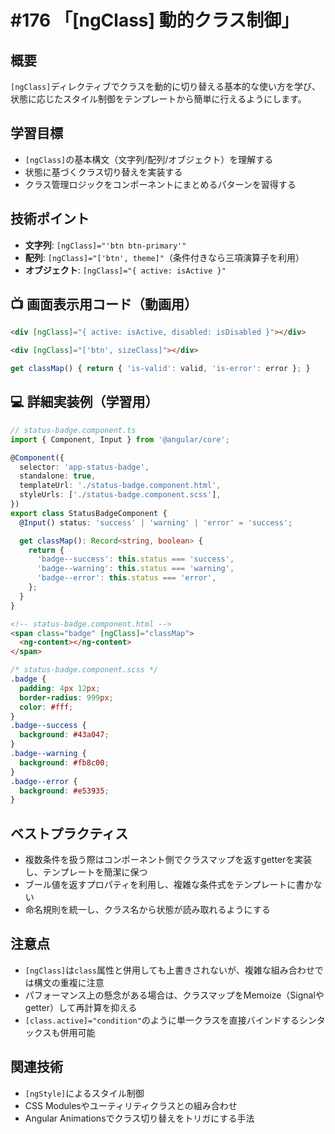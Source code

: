 # #176 「[ngClass] 動的クラス制御」

## 概要
`[ngClass]`ディレクティブでクラスを動的に切り替える基本的な使い方を学び、状態に応じたスタイル制御をテンプレートから簡単に行えるようにします。

## 学習目標
- `[ngClass]`の基本構文（文字列/配列/オブジェクト）を理解する
- 状態に基づくクラス切り替えを実装する
- クラス管理ロジックをコンポーネントにまとめるパターンを習得する

## 技術ポイント
- **文字列**: `[ngClass]="'btn btn-primary'"`
- **配列**: `[ngClass]="['btn', theme]"`（条件付きなら三項演算子を利用）
- **オブジェクト**: `[ngClass]="{ active: isActive }"`

## 📺 画面表示用コード（動画用）

```html
<div [ngClass]="{ active: isActive, disabled: isDisabled }"></div>
```

```html
<div [ngClass]="['btn', sizeClass]"></div>
```

```typescript
get classMap() { return { 'is-valid': valid, 'is-error': error }; }
```

## 💻 詳細実装例（学習用）
```typescript
// status-badge.component.ts
import { Component, Input } from '@angular/core';

@Component({
  selector: 'app-status-badge',
  standalone: true,
  templateUrl: './status-badge.component.html',
  styleUrls: ['./status-badge.component.scss'],
})
export class StatusBadgeComponent {
  @Input() status: 'success' | 'warning' | 'error' = 'success';

  get classMap(): Record<string, boolean> {
    return {
      'badge--success': this.status === 'success',
      'badge--warning': this.status === 'warning',
      'badge--error': this.status === 'error',
    };
  }
}
```

```html
<!-- status-badge.component.html -->
<span class="badge" [ngClass]="classMap">
  <ng-content></ng-content>
</span>
```

```scss
/* status-badge.component.scss */
.badge {
  padding: 4px 12px;
  border-radius: 999px;
  color: #fff;
}
.badge--success {
  background: #43a047;
}
.badge--warning {
  background: #fb8c00;
}
.badge--error {
  background: #e53935;
}
```

## ベストプラクティス
- 複数条件を扱う際はコンポーネント側でクラスマップを返すgetterを実装し、テンプレートを簡潔に保つ
- ブール値を返すプロパティを利用し、複雑な条件式をテンプレートに書かない
- 命名規則を統一し、クラス名から状態が読み取れるようにする

## 注意点
- `[ngClass]`は`class`属性と併用しても上書きされないが、複雑な組み合わせでは構文の重複に注意
- パフォーマンス上の懸念がある場合は、クラスマップをMemoize（Signalやgetter）して再計算を抑える
- `[class.active]="condition"`のように単一クラスを直接バインドするシンタックスも併用可能

## 関連技術
- `[ngStyle]`によるスタイル制御
- CSS Modulesやユーティリティクラスとの組み合わせ
- Angular Animationsでクラス切り替えをトリガにする手法
